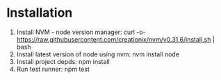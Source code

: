 # Installation
1. Install NVM - node version manager: curl -o- https://raw.githubusercontent.com/creationix/nvm/v0.31.6/install.sh | bash
2. Install latest version of node using nvm: nvm install node
3. Install project depds: npm install
4. Run test runner: npm test

